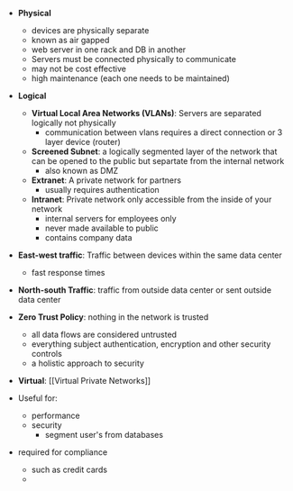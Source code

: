 - **Physical**
	- devices are physically separate 
	- known as air gapped  
	- web server in one rack and DB in another 
	- Servers must be connected physically to communicate 
	- may not be cost effective 
	- high maintenance (each one needs to be maintained)

- **Logical** 
	- **Virtual Local Area Networks (VLANs)**: Servers are separated logically not physically 
		- communication between vlans requires a direct connection or 3 layer device (router)
	- **Screened Subnet**: a logically segmented layer of the network that can be opened to the public but separtate from the internal network 
		- also known as DMZ 
	- **Extranet**: A private network for partners
		- usually requires authentication 
	- **Intranet**: Private network only accessible from the inside of your network 
		- internal servers for employees only 
		- never made available to public 
		- contains company data 

- **East-west traffic**: Traffic between devices within the same data center
	- fast response times 
- **North-south Traffic**: traffic from outside data center or sent outside data center

- **Zero Trust Policy**: nothing in the network is trusted 
	- all data flows are considered untrusted 
	-  everything subject authentication, encryption and other security controls 
	- a holistic approach to security 

- **Virtual**: [[Virtual Private Networks]]

- Useful for: 
	- performance 
	- security 
		- segment user's from databases

- required for compliance 
	- such as credit cards 
	- 